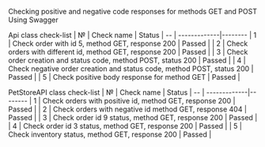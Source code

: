 Checking positive and negative code responses for methods GET and POST
Using Swagger


Api class check-list
| № |               Check name                                                  | Status |
-- | -------------|--------
| 1 | Check order with id 5, method GET, response 200                           | Passed |
| 2 | Check orders with different id, method GET, response 200                  | Passed |
| 3 | Check order creation and status code, method POST, status 200             | Passed |
| 4 | Check negative order creation and status code, method POST, status 200    | Passed |
| 5 | Check positive body response for method GET                               | Passed |


PetStoreAPI class check-list
| № |               Check name                                                  | Status |
-- | -------------|--------
| 1 | Check orders with positive id, method GET, response  200                  | Passed |
| 2 | Check orders with negative id  method GET, response  404                  | Passed |
| 3 | Check order id 9 status, method GET, response 200                         | Passed |
| 4 | Check order id 3 status, method GET, response 200                         | Passed |
| 5 | Check inventory status, method GET, response 200                          | Passed |